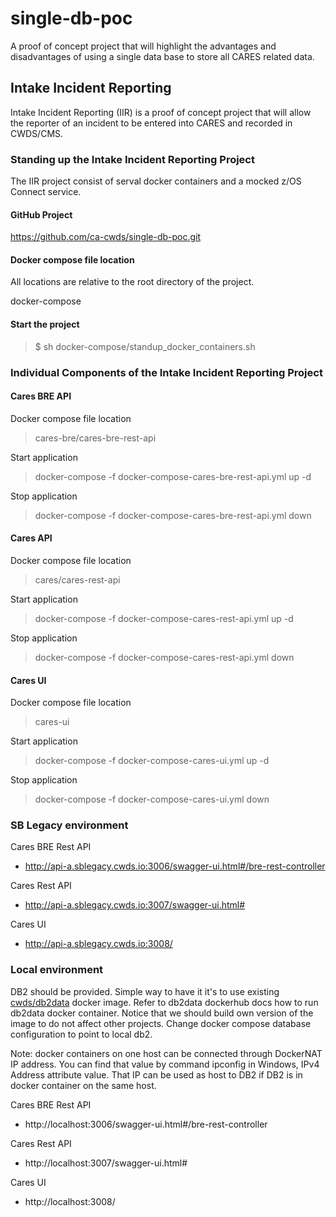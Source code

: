 # single-db-poc
A proof of concept project that will highlight the advantages and disadvantages of using a single data base to store all CARES related data.

## Intake Incident Reporting
Intake Incident Reporting (IIR) is a proof of concept project that will allow the reporter of an incident to be entered into CARES and recorded in CWDS/CMS.  

### Standing up the Intake Incident Reporting Project

The IIR project consist of serval docker containers and a mocked z/OS Connect service.

#### GitHub Project

https://github.com/ca-cwds/single-db-poc.git

#### Docker compose file location
All locations are relative to the root directory of the project.

docker-compose

#### Start the project

>$ sh docker-compose/standup_docker_containers.sh

### Individual Components of the Intake Incident Reporting Project
#### Cares BRE API

Docker compose file location
>cares-bre/cares-bre-rest-api

Start application
>docker-compose -f docker-compose-cares-bre-rest-api.yml up -d

Stop application
>docker-compose -f docker-compose-cares-bre-rest-api.yml down

#### Cares API

Docker compose file location
>cares/cares-rest-api

Start application
>docker-compose -f docker-compose-cares-rest-api.yml up -d

Stop application
>docker-compose -f docker-compose-cares-rest-api.yml down

#### Cares UI

Docker compose file location
>cares-ui

Start application
>docker-compose -f docker-compose-cares-ui.yml up -d

Stop application
>docker-compose -f docker-compose-cares-ui.yml down

### SB Legacy environment

Cares BRE Rest API
- http://api-a.sblegacy.cwds.io:3006/swagger-ui.html#/bre-rest-controller

Cares Rest API
- http://api-a.sblegacy.cwds.io:3007/swagger-ui.html#

Cares UI
- http://api-a.sblegacy.cwds.io:3008/

### Local environment
DB2 should be provided. Simple way to have it it's to use existing [cwds/db2data](https://hub.docker.com/r/cwds/db2data) docker image. Refer to db2data dockerhub docs how to run db2data docker container. Notice that we should build own version of the image to do not affect other projects.
Change docker compose database configuration to point to local db2.

Note: docker containers on one host can be connected through DockerNAT IP address. You can find that value by command ipconfig in Windows, IPv4 Address attribute value. That IP can be used as host to DB2 if DB2 is in docker container on the same host.

Cares BRE Rest API
- http://localhost:3006/swagger-ui.html#/bre-rest-controller

Cares Rest API
- http://localhost:3007/swagger-ui.html#

Cares UI
- http://localhost:3008/
